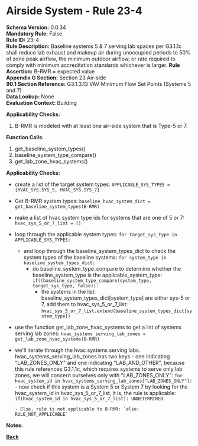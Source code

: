 
# Airside System - Rule 23-4 

**Schema Version:** 0.0.34  
**Mandatory Rule:** False  
**Rule ID:** 23-4  
**Rule Description:** Baseline systems 5 & 7 serving lab spaces per G3.1.1c shall reduce lab exhaust and makeup air during unoccupied periods to 50% of zone peak airflow, the minimum outdoor airflow, or rate required to comply with minimum accreditation standards whichever is larger.
**Rule Assertion:** B-RMR = expected value  
**Appendix G Section:** Section 23 Air-side  
**90.1 Section Reference:** G3.1.3.13 VAV Minimum Flow Set Points (Systems 5 and 7)  
**Data Lookup:** None  
**Evaluation Context:** Building  

**Applicability Checks:**  

1. B-RMR is modeled with at least one air-side system that is Type-5 or 7.  

**Function Calls:**  

1. get_baseline_system_types()
2. baseline_system_type_compare()
3. get_lab_zone_hvac_systems()

**Applicability Checks:**  
- create a list of the target system types: `APPLICABLE_SYS_TYPES = [HVAC_SYS.SYS_5, HVAC_SYS.SYS_7]`
- Get B-RMR system types: `baseline_hvac_system_dict = get_baseline_system_types(B-RMR)`

- make a list of hvac system type ids for systems that are one of 5 or 7: `hvac_sys_5_or_7_list = []`
- loop through the applicable system types: `for target_sys_type in APPLICABLE_SYS_TYPES:`
    - and loop through the baseline_system_types_dict to check the system types of the baseline systems: `for system_type in baseline_system_types_dict:`
        - do baseline_system_type_compare to determine whether the baseline_system_type is the applicable_system_type: `if((baseline_system_type_compare(system_type, target_sys_type, false)):`
            - the systems in the list: baseline_system_types_dict[system_type] are either sys-5 or 7, add them to hvac_sys_5_or_7_list: `hvac_sys_5_or_7_list.extend(baseline_system_types_dict[system_type])`
- use the function get_lab_zone_hvac_systems to get a list of systems serving lab zones: `hvac_systems_serving_lab_zones = get_lab_zone_hvac_systems(B-RMR)`
- we'll iterate through the hvac systems serving labs.  hvac_systems_serving_lab_zones has two keys - one indicating "LAB_ZONES_ONLY" and one indicating "LAB_AND_OTHER", because this rule references G3.1.1c, which requires systems to serve only lab zones, we will concern ourselves only with "LAB_ZONES_ONLY": `for hvac_system_id in hvac_systems_serving_lab_zones["LAB_ZONES_ONLY"]:`
      - now check if this system is a System 5 or System 7 by looking for the hvac_system_id in hvac_sys_5_or_7_list, it is, the rule is applicable: `if(hvac_system_id in hvac_sys_5_or_7_list): UNDETERMINED`

      - Else, rule is not applicable to B-RMR: `else: RULE_NOT_APPLICABLE`

**Notes:**

**[Back](../_toc.md)**
